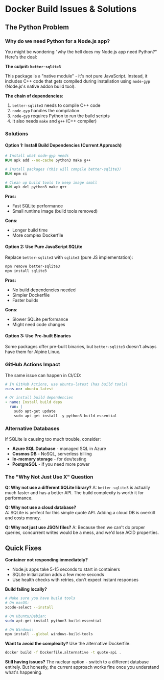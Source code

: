 # Docker Build Issues & Solutions

## The Python Problem

### Why do we need Python for a Node.js app?

You might be wondering "why the hell does my Node.js app need Python?" Here's the deal:

**The culprit: `better-sqlite3`**

This package is a "native module" - it's not pure JavaScript. Instead, it includes C++ code that gets compiled during installation using `node-gyp` (Node.js's native addon build tool).

**The chain of dependencies:**
1. `better-sqlite3` needs to compile C++ code
2. `node-gyp` handles the compilation
3. `node-gyp` requires Python to run the build scripts
4. It also needs `make` and `g++` (C++ compiler)

### Solutions

#### Option 1: Install Build Dependencies (Current Approach)
```dockerfile
# Install what node-gyp needs
RUN apk add --no-cache python3 make g++

# Install packages (this will compile better-sqlite3)
RUN npm ci

# Clean up build tools to keep image small
RUN apk del python3 make g++
```

**Pros:**
- Fast SQLite performance
- Small runtime image (build tools removed)

**Cons:**  
- Longer build time
- More complex Dockerfile

#### Option 2: Use Pure JavaScript SQLite
Replace `better-sqlite3` with `sqlite3` (pure JS implementation):

```bash
npm remove better-sqlite3
npm install sqlite3
```

**Pros:**
- No build dependencies needed
- Simpler Dockerfile
- Faster builds

**Cons:**
- Slower SQLite performance
- Might need code changes

#### Option 3: Use Pre-built Binaries
Some packages offer pre-built binaries, but `better-sqlite3` doesn't always have them for Alpine Linux.

### GitHub Actions Impact

The same issue can happen in CI/CD:

```yaml
# In GitHub Actions, use ubuntu-latest (has build tools)
runs-on: ubuntu-latest

# Or install build dependencies
- name: Install build deps
  run: |
    sudo apt-get update
    sudo apt-get install -y python3 build-essential
```

### Alternative Databases

If SQLite is causing too much trouble, consider:

- **Azure SQL Database** - managed SQL in Azure
- **Cosmos DB** - NoSQL, serverless billing  
- **In-memory storage** - for dev/testing
- **PostgreSQL** - if you need more power

### The "Why Not Just Use X" Question

**Q: Why not use a different SQLite library?**
A: `better-sqlite3` is actually much faster and has a better API. The build complexity is worth it for performance.

**Q: Why not use a cloud database?**  
A: SQLite is perfect for this simple quote API. Adding a cloud DB is overkill and costs money.

**Q: Why not just use JSON files?**
A: Because then we can't do proper queries, concurrent writes would be a mess, and we'd lose ACID properties.

## Quick Fixes

**Container not responding immediately?**
- Node.js apps take 5-15 seconds to start in containers
- SQLite initialization adds a few more seconds
- Use health checks with retries, don't expect instant responses

**Build failing locally?**
```bash
# Make sure you have build tools
# On macOS:
xcode-select --install

# On Ubuntu/Debian:
sudo apt-get install python3 build-essential

# On Windows:
npm install --global windows-build-tools
```

**Want to avoid the complexity?**
Use the alternative Dockerfile:
```bash
docker build -f Dockerfile.alternative -t quote-api .
```

**Still having issues?**
The nuclear option - switch to a different database entirely. But honestly, the current approach works fine once you understand what's happening.
